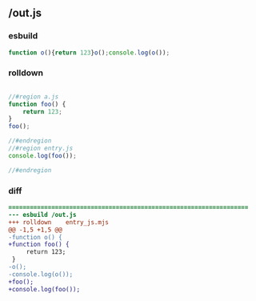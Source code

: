 ## /out.js
### esbuild
```js
function o(){return 123}o();console.log(o());
```
### rolldown
```js

//#region a.js
function foo() {
	return 123;
}
foo();

//#endregion
//#region entry.js
console.log(foo());

//#endregion

```
### diff
```diff
===================================================================
--- esbuild	/out.js
+++ rolldown	entry_js.mjs
@@ -1,5 +1,5 @@
-function o() {
+function foo() {
     return 123;
 }
-o();
-console.log(o());
+foo();
+console.log(foo());

```
